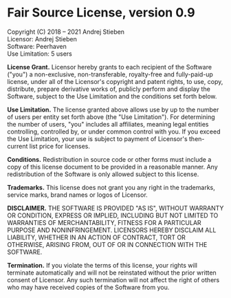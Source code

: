 # Fair Source License, version 0.9

Copyright (C) 2018 – 2021 Andrej Stieben  
Licensor: Andrej Stieben  
Software: Peerhaven  
Use Limitation: 5 users

**License Grant.**
Licensor hereby grants to each recipient of the Software ("you") a non-exclusive, non-transferable, royalty-free and fully-paid-up license, under all of the Licensor's copyright and patent rights, to use, copy, distribute, prepare derivative works of, publicly perform and display the Software, subject to the Use Limitation and the conditions set forth below.

**Use Limitation.**
The license granted above allows use by up to the number of users per entity set forth above (the "Use Limitation").
For determining the number of users, "you" includes all affiliates, meaning legal entities controlling, controlled by, or under common control with you.
If you exceed the Use Limitation, your use is subject to payment of Licensor's then-current list price for licenses.

**Conditions.**
Redistribution in source code or other forms must include a copy of this license document to be provided in a reasonable manner.
Any redistribution of the Software is only allowed subject to this license.

**Trademarks.**
This license does not grant you any right in the trademarks, service marks, brand names or logos of Licensor.

**DISCLAIMER.**
THE SOFTWARE IS PROVIDED "AS IS", WITHOUT WARRANTY OR CONDITION, EXPRESS OR IMPLIED, INCLUDING BUT NOT LIMITED TO WARRANTIES OF MERCHANTABILITY, FITNESS FOR A PARTICULAR PURPOSE AND NONINFRINGEMENT.
LICENSORS HEREBY DISCLAIM ALL LIABILITY, WHETHER IN AN ACTION OF CONTRACT, TORT OR OTHERWISE, ARISING FROM, OUT OF OR IN CONNECTION WITH THE SOFTWARE.

**Termination.**
If you violate the terms of this license, your rights will terminate automatically and will not be reinstated without the prior written consent of Licensor.
Any such termination will not affect the right of others who may have received copies of the Software from you.
